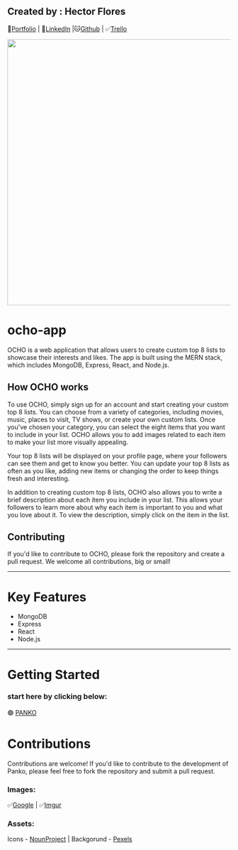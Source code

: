 ## Created by : Hector Flores

💾[Portfolio](http://www.duckduckgo.com) | 📄[LinkedIn](https://www.linkedin.com/in/hector-floresm/) |🐱[Github](https://github.com/hekmaflo) | ✅[Trello](https://trello.com/b/1cu7WhWs/panko)

<!-- ![Image](https://i.imgur.com/EPrEq1m.jpg) -->
<p align="center">
<img src="https://i.imgur.com/yLAUBi3.png"  width="600">
</p>

# ocho-app

OCHO is a web application that allows users to create custom top 8 lists to showcase their interests and likes. The app is built using the MERN stack, which includes MongoDB, Express, React, and Node.js.

## How OCHO works

To use OCHO, simply sign up for an account and start creating your custom top 8 lists. You can choose from a variety of categories, including movies, music, places to visit, TV shows, or create your own custom lists. Once you've chosen your category, you can select the eight items that you want to include in your list. OCHO allows you to add images related to each item to make your list more visually appealing.

Your top 8 lists will be displayed on your profile page, where your followers can see them and get to know you better. You can update your top 8 lists as often as you like, adding new items or changing the order to keep things fresh and interesting.

In addition to creating custom top 8 lists, OCHO also allows you to write a brief description about each item you include in your list. This allows your followers to learn more about why each item is important to you and what you love about it. To view the description, simply click on the item in the list.

## Contributing

If you'd like to contribute to OCHO, please fork the repository and create a pull request. We welcome all contributions, big or small!

---

# Key Features

<ul>
<li>MongoDB</li>
<li>Express</li>
<li>React</li>
<li>Node.js</li>
</ul>

---

# Getting Started

### start here by clicking below:

🟢 [PANKO](https://panko.herokuapp.com)

# Contributions

Contributions are welcome! If you'd like to contribute to the development of Panko, please feel free to fork the repository and submit a pull request.

### Images:

✅[Google](https://www.google.com) | ✅[Imgur](https://i.imgur.com/EPrEq1m.jpg)

### Assets:

Icons - [NounProject](https://thenounproject.com/)
| Backgorund - [Pexels](https://www.pexels.com/)
